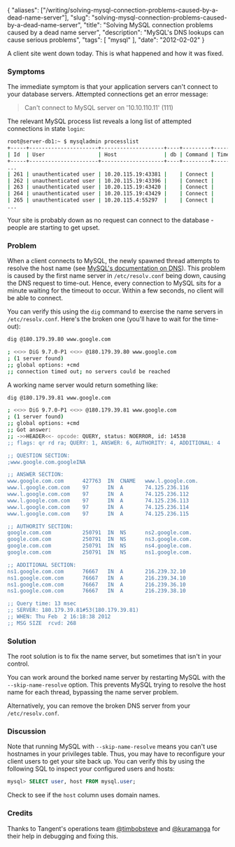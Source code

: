{
    "aliases": ["/writing/solving-mysql-connection-problems-caused-by-a-dead-name-server"],
    "slug": "solving-mysql-connection-problems-caused-by-a-dead-name-server",
    "title": "Solving MySQL connection problems caused by a dead name server",
    "description": "MySQL's DNS lookups can cause serious problems",
    "tags": [
        "mysql"
    ],
    "date": "2012-02-02"
}

A client site went down today. This is what happened and how it was
fixed.

### Symptoms

The immediate symptom is that your application servers can't connect to
your database servers. Attempted connections get an error message:

> Can't connect to MySQL server on '10.10.110.11' (111)

The relevant MySQL process list reveals a long list of attempted
connections in state `login`:

``` bash
root@server-db1:~ $ mysqladmin processlist
+-----+----------------------+--------------------+----+---------+------+-------+
| Id  | User                 | Host               | db | Command | Time | State |
+-----+----------------------+--------------------+----+---------+------+-------+
...
| 261 | unauthenticated user | 10.20.115.19:43381 |    | Connect |      | login |
| 262 | unauthenticated user | 10.20.115.19:43396 |    | Connect |      | login |
| 263 | unauthenticated user | 10.20.115.19:43420 |    | Connect |      | login |
| 264 | unauthenticated user | 10.20.115.19:43429 |    | Connect |      | login |
| 265 | unauthenticated user | 10.20.115.4:55297  |    | Connect |      | login |
...
```

Your site is probably down as no request can connect to the database -
people are starting to get upset.

### Problem

When a client connects to MySQL, the newly spawned thread attempts to
resolve the host name (see [MySQL's documentation on
DNS](http://dev.mysql.com/doc/refman/5.0/en/dns.html)). This problem is
caused by the first name server in `/etc/resolv.conf` being down,
causing the DNS request to time-out. Hence, every connection to MySQL
sits for a minute waiting for the timeout to occur. Within a few
seconds, no client will be able to connect.

You can verify this using the `dig` command to exercise the name servers
in `/etc/resolv.conf`. Here's the broken one (you'll have to wait for
the time-out):

``` bash
dig @180.179.39.80 www.google.com

; <<>> DiG 9.7.0-P1 <<>> @180.179.39.80 www.google.com
; (1 server found)
;; global options: +cmd
;; connection timed out; no servers could be reached
```

A working name server would return something like:

``` bash
dig @180.179.39.81 www.google.com

; <<>> DiG 9.7.0-P1 <<>> @180.179.39.81 www.google.com
; (1 server found)
;; global options: +cmd
;; Got answer:
;; ->>HEADER<<- opcode: QUERY, status: NOERROR, id: 14538
;; flags: qr rd ra; QUERY: 1, ANSWER: 6, AUTHORITY: 4, ADDITIONAL: 4

;; QUESTION SECTION:
;www.google.com.googleINA

;; ANSWER SECTION:
www.google.com.com      427763  IN  CNAME   www.l.google.com.
www.l.google.com.com    97      IN  A       74.125.236.116
www.l.google.com.com    97      IN  A       74.125.236.112
www.l.google.com.com    97      IN  A       74.125.236.113
www.l.google.com.com    97      IN  A       74.125.236.114
www.l.google.com.com    97      IN  A       74.125.236.115

;; AUTHORITY SECTION:
google.com.com          250791  IN  NS      ns2.google.com.
google.com.com          250791  IN  NS      ns3.google.com.
google.com.com          250791  IN  NS      ns4.google.com.
google.com.com          250791  IN  NS      ns1.google.com.

;; ADDITIONAL SECTION:
ns1.google.com.com      76667   IN  A       216.239.32.10
ns1.google.com.com      76667   IN  A       216.239.34.10
ns1.google.com.com      76667   IN  A       216.239.36.10
ns1.google.com.com      76667   IN  A       216.239.38.10

;; Query time: 13 msec
;; SERVER: 180.179.39.81#53(180.179.39.81)
;; WHEN: Thu Feb  2 16:18:38 2012
;; MSG SIZE  rcvd: 268
```

### Solution

The root solution is to fix the name server, but sometimes that isn't in
your control.

You can work around the borked name server by restarting MySQL with the
`--skip-name-resolve` option. This prevents MySQL trying to resolve the
host name for each thread, bypassing the name server problem.

Alternatively, you can remove the broken DNS server from your
`/etc/resolv.conf`.

### Discussion

Note that running MySQL with `--skip-name-resolve` means you can't use
hostnames in your privileges table. Thus, you may have to reconfigure
your client users to get your site back up. You can verify this by using
the following SQL to inspect your configured users and hosts:

``` sql
mysql> SELECT user, host FROM mysql.user;
```

Check to see if the `host` column uses domain names.

### Credits

Thanks to Tangent's operations team
[@timbobsteve](https://twitter.com/#!/timbobsteve) and
[@kuramanga](https://twitter.com/#!/kuramanga) for their help in
debugging and fixing this.
